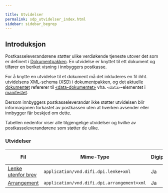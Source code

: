 ```yaml
---
  
title: Utvidelser  
permalink: sdp_utvidelser_index.html
sidebar: sidebar_begrep
---
```


## Introduksjon

Postkasseleverandørene støtter ulike verdiøkende tjeneste utover det som
er definert i [Dokumentpakken](../Dokumentpakke/). En utvidelse er knyttet
til ett dokument og tilfører en beriket visning i innbyggers postkasse.

For å knytte en utvidelse til et dokument må det inkluderes en fil ihht.
utvidelsens XML-schema (XSD) i dokumentpakken, og det aktuelle
[dokumentet](https://difi.github.io/felleslosninger/sdp_dokument.htmld) refererer til
[«data-dokumentet»](https://difi.github.io/felleslosninger/sdp_dokumentdata.html) vha. `<data>`-elementet
i [manifestet](https://difi.github.io/felleslosninger/sdp_manifest.html).

Dersom innbyggers postkasseleverandør ikke støtter utvidelsen blir
informasjonen forkastet av postkassen uten at hverken avsender eller
innbygger får beskjed om dette.

Tabellen nedenfor viser alle tilgjengelige utvidelser og hvilke av
postkasseleverandørene som støtter de ulike.

### Utvidelser

| Fil     | Mime-Type      | Digipost | e-Boks |
| --- | --- | --- | --- |
| [Lenke utenfor brev](Lenke.md) | `application/vnd.difi.dpi.lenke+xml`       | Ja       | Ja     |
| [Arrangement](Arrangement.md)  | `application/vnd.difi.dpi.arrangement+xml` | Ja       | Ja     |
